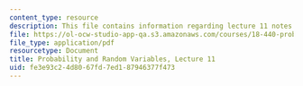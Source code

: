 ```yaml
---
content_type: resource
description: This file contains information regarding lecture 11 notes.
file: https://ol-ocw-studio-app-qa.s3.amazonaws.com/courses/18-440-probability-and-random-variables-spring-2014/fe3e93c24d8067fd7ed187946377f473_MIT18_440S14_Lecture11.pdf
file_type: application/pdf
resourcetype: Document
title: Probability and Random Variables, Lecture 11
uid: fe3e93c2-4d80-67fd-7ed1-87946377f473
---
```

